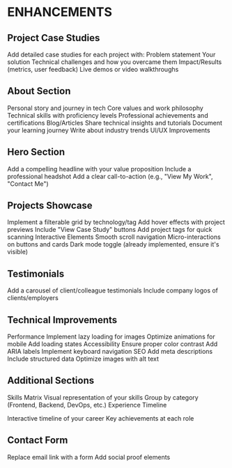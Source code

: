 # ENHANCEMENTS

## Project Case Studies

Add detailed case studies for each project with:
Problem statement
Your solution
Technical challenges and how you overcame them
Impact/Results (metrics, user feedback)
Live demos or video walkthroughs

## About Section

Personal story and journey in tech
Core values and work philosophy
Technical skills with proficiency levels
Professional achievements and certifications
Blog/Articles
Share technical insights and tutorials
Document your learning journey
Write about industry trends
UI/UX Improvements

## Hero Section

Add a compelling headline with your value proposition
Include a professional headshot
Add a clear call-to-action (e.g., "View My Work", "Contact Me")

## Projects Showcase

Implement a filterable grid by technology/tag
Add hover effects with project previews
Include "View Case Study" buttons
Add project tags for quick scanning
Interactive Elements
Smooth scroll navigation
Micro-interactions on buttons and cards
Dark mode toggle (already implemented, ensure it's visible)

## Testimonials

Add a carousel of client/colleague testimonials
Include company logos of clients/employers

## Technical Improvements

Performance
Implement lazy loading for images
Optimize animations for mobile
Add loading states
Accessibility
Ensure proper color contrast
Add ARIA labels
Implement keyboard navigation
SEO
Add meta descriptions
Include structured data
Optimize images with alt text

## Additional Sections

Skills Matrix
Visual representation of your skills
Group by category (Frontend, Backend, DevOps, etc.)
Experience Timeline

Interactive timeline of your career
Key achievements at each role

## Contact Form

Replace email link with a form
Add social proof elements
